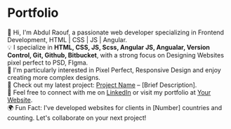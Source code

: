 # Portfolio
👋 Hi, I'm Abdul Raouf, a passionate web developer specializing in Frontend Development, HTML | CSS | JS | Angular.  
💡 I specialize in **HTML, CSS, JS, Scss, Angular JS, Angualar, Version Control, Git, Github, Bitbucket**, with a strong focus on Designing Websites pixel perfect to PSD, FIgma.  
🌟 I'm particularly interested in Pixel Perfect, Responsive Design and enjoy creating more complex designs.  
🚀 Check out my latest project: [Project Name](link-to-repo) – [Brief Description].  
📧 Feel free to connect with me on [LinkedIn](your-linkedin-profile) or visit my portfolio at [Your Website](your-website-url).  
🌍 Fun Fact: I've developed websites for clients in [Number] countries and counting. Let's collaborate on your next project!

